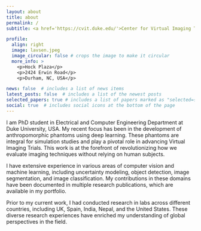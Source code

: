 ```yaml
---
layout: about
title: about
permalink: /
subtitle: <a href='https://cvit.duke.edu/'>Center for Virtual Imaging Trials, Duke University, USA.</a>

profile:
  align: right
  image: lavsen.jpeg
  image_circular: false # crops the image to make it circular
  more_info: >
    <p>Hock Plaza</p>
    <p>2424 Erwin Road</p>
    <p>Durham, NC, USA</p>

news: false  # includes a list of news items
latest_posts: false  # includes a list of the newest posts
selected_papers: true # includes a list of papers marked as "selected={true}"
social: true  # includes social icons at the bottom of the page
---
```


I am PhD student in Electrical and Computer Engineering Department at Duke University, USA. My recent focus has been in the development of anthropomorphic phantoms using deep learning. These phantoms are integral for simulation studies and play a pivotal role in advancing Virtual Imaging Trials. This work is at the forefront of revolutionizing how we evaluate imaging techniques without relying on human subjects.

I have extensive experience in various areas of computer vision and machine learning, including uncertainty modeling, object detection, image segmentation, and image classification. My contributions in these domains have been documented in multiple research publications, which are available in my portfolio.

Prior to my current work, I had conducted research in labs across different countries, including UK, Spain, India, Nepal, and the United States. These diverse research experiences have enriched my understanding of global perspectives in the field.

<!-- Put your address / P.O. box / other info right below your picture. You can also disable any of these elements by editing `profile` property of the YAML header of your `_pages/about.md`. Edit `_bibliography/papers.bib` and Jekyll will render your [publications page](/al-folio/publications/) automatically. -->

<!-- Link to your social media connections, too. This theme is set up to use [Font Awesome icons](http://fortawesome.github.io/Font-Awesome/) and [Academicons](https://jpswalsh.github.io/academicons/), like the ones below. Add your Facebook, Twitter, LinkedIn, Google Scholar, or just disable all of them. -->